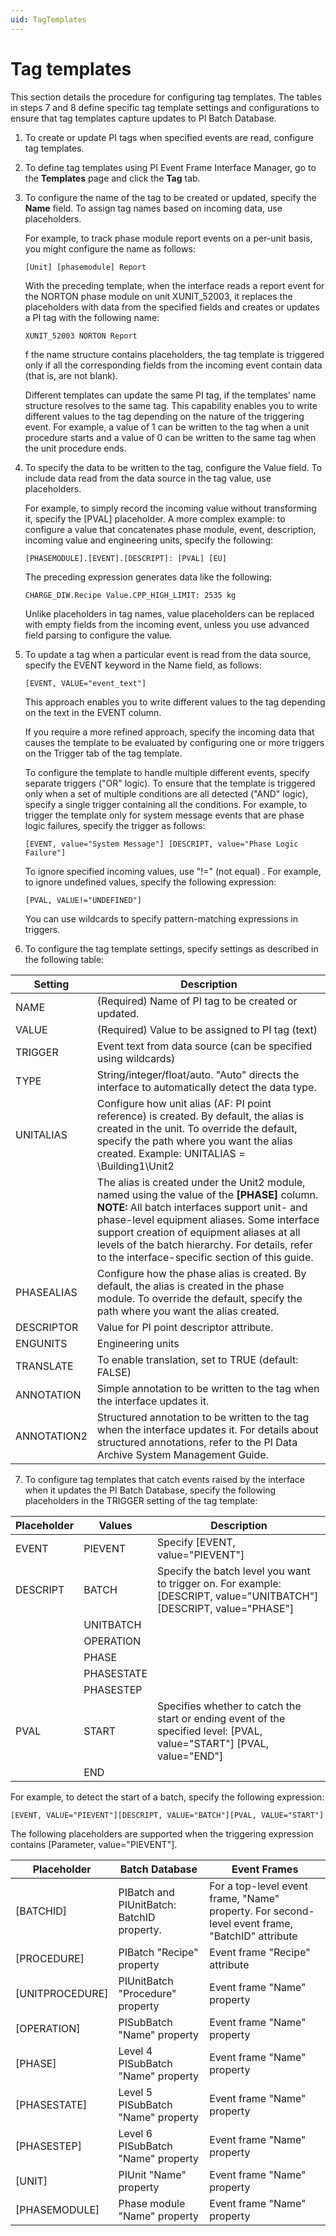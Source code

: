 ```yaml
---
uid: TagTemplates
---
```


# Tag templates

This section details the procedure for configuring tag templates. The tables in steps 7 and 8 define specific tag template settings and configurations to ensure that tag templates capture updates to PI Batch Database.

1. 	To create or update PI tags when specified events are read, configure tag templates.
2. 	To define tag templates using PI Event Frame Interface Manager, go to the **Templates** page and click the **Tag** tab.
3. 	To configure the name of the tag to be created or updated, specify the **Name** field. To assign tag names based on incoming data, use placeholders.

    For example, to track phase module report events on a per-unit basis, you might configure the name as follows:

    ```
    [Unit] [phasemodule] Report
    ```
    With the preceding template, when the interface reads a report event for the NORTON phase module on unit XUNIT_52003, it replaces the placeholders with data from the specified fields and creates or updates a PI tag with the following name:

    ```
    XUNIT_52003 NORTON Report
    ```

    f the name structure contains placeholders, the tag template is triggered only if all the corresponding fields from the incoming event contain data (that is, are not blank).

    Different templates can update the same PI tag, if the templates’ name structure resolves to the same tag. This capability enables you to write different values to the tag depending on the nature of the triggering event. For example, a value of 1 can be written to the tag when a unit procedure starts and a value of 0 can be written to the same tag when the unit procedure ends.
4. 	To specify the data to be written to the tag, configure the Value field. To include data read from the data source in the tag value, use placeholders.

    For example, to simply record the incoming value without transforming it, specify the [PVAL] placeholder. A more complex example: to configure a value that concatenates phase module, event, description, incoming value and engineering units, specify the following:

    ```
    [PHASEMODULE].[EVENT].[DESCRIPT]: [PVAL] [EU]
    ```

    The preceding expression generates data like the following:

    ```
    CHARGE_DIW.Recipe Value.CPP_HIGH_LIMIT: 2535 kg
    ```

    Unlike placeholders in tag names, value placeholders can be replaced with empty fields from the incoming event, unless you use advanced field parsing to configure the value.
    
5. 	To update a tag when a particular event is read from the data source, specify the EVENT keyword in the Name field, as follows:

    ```
    [EVENT, VALUE="event_text"]
    ```

    This approach enables you to write different values to the tag depending on the text in the EVENT column.

    If you require a more refined approach, specify the incoming data that causes the template to be evaluated by configuring one or more triggers on the Trigger tab of the tag template.

    To configure the template to handle multiple different events, specify separate triggers ("OR" logic). To ensure that the template is triggered only when a set of multiple conditions are all detected ("AND" logic), specify a single trigger containing all the conditions. For example, to trigger the template only for system message events that are phase logic failures, specify the trigger as follows:

    ```
    [EVENT, value="System Message"] [DESCRIPT, value="Phase Logic Failure"]
    ```

    To ignore specified incoming values, use "!=" (not equal) . For example, to ignore undefined values, specify the following expression:

    ```
    [PVAL, VALUE!="UNDEFINED"]
    ```

    You can use wildcards to specify pattern-matching expressions in triggers.

6. 	To configure the tag template settings, specify settings as described in the following table:

| Setting | Description |
| ------- | ----------- |
| NAME | (Required) Name of PI tag to be created or updated. |
| VALUE | (Required) Value to be assigned to PI tag (text) |
| TRIGGER | Event text from data source (can be specified using wildcards) |
| TYPE| String/integer/float/auto. "Auto" directs the interface to automatically detect the data type. |
| UNITALIAS | Configure how unit alias (AF: PI point reference) is created. By default, the alias is created in the unit. To override the default, specify the path where you want the alias created. Example: UNITALIAS = \Building1\Unit2|[PHASE] | 
|  | The alias is created under the Unit2 module, named using the value of the **[PHASE]** column. **NOTE:** All batch interfaces support unit- and phase-level equipment aliases. Some interface support creation of equipment aliases at all levels of the batch hierarchy. For details, refer to the interface-specific section of this guide. |
| PHASEALIAS | Configure how the phase alias is created. By default, the alias is created in the phase module. To override the default, specify the path where you want the alias created. |
| DESCRIPTOR | Value for PI point descriptor attribute. |
| ENGUNITS | Engineering units |
| TRANSLATE | To enable translation, set to TRUE (default: FALSE) |
| ANNOTATION | Simple annotation to be written to the tag when the interface updates it. |
| ANNOTATION2 | Structured annotation to be written to the tag when the interface updates it. For details about structured annotations, refer to the PI Data Archive System Management Guide. |

7. 	To configure tag templates that catch events raised by the interface when it updates the PI Batch Database, specify the following placeholders in the TRIGGER setting of the tag template:

| Placeholder | Values | Description |
| ----------- | ------ | ----------- |
| EVENT | PIEVENT | Specify [EVENT, value="PIEVENT"] |
| DESCRIPT | BATCH | Specify the batch level you want to trigger on. For example: [DESCRIPT, value="UNITBATCH"] [DESCRIPT, value="PHASE"] |
|  | UNITBATCH |   |
|  | OPERATION |   |
|  | PHASE     |   |
|  | PHASESTATE |   |
|  | PHASESTEP  |   |
| PVAL  | START |  Specifies whether to catch the start or ending event of the specified level: [PVAL, value="START"] [PVAL, value="END"] |
|       | END  |

For example, to detect the start of a batch, specify the following expression:
```
[EVENT, VALUE="PIEVENT"][DESCRIPT, VALUE="BATCH"][PVAL, VALUE="START"]
```
The following placeholders are supported when the triggering expression contains [Parameter, value="PIEVENT"].

| Placeholder | Batch Database | Event Frames |
| ----------- | -------------- | ------------ |
| [BATCHID] | PIBatch and PIUnitBatch: BatchID property. | For a top-level event frame, "Name" property. For second-level event frame, "BatchID" attribute |
| [PROCEDURE] | PIBatch "Recipe" property | Event frame "Recipe" attribute |
| [UNITPROCEDURE] | PIUnitBatch "Procedure" property | Event frame "Name" property |
| [OPERATION] | PISubBatch "Name" property | Event frame "Name" property |
| [PHASE] | Level 4 PISubBatch "Name" property | Event frame "Name" property |
| [PHASESTATE] | Level 5 PISubBatch "Name" property | Event frame "Name" property |
| [PHASESTEP] | Level 6 PISubBatch "Name" property | Event frame "Name" property |
| [UNIT] | PIUnit "Name" property | Event frame "Name" property |
| [PHASEMODULE] | Phase module "Name" property | Event frame "Name" property |
